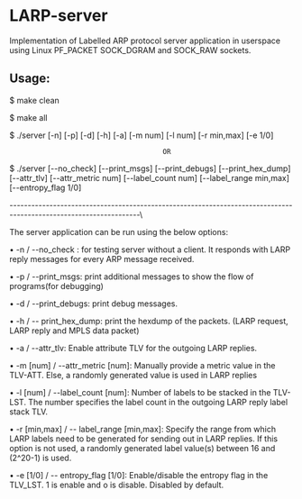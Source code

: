 # LARP-server
Implementation of Labelled ARP protocol server application in userspace using Linux PF_PACKET SOCK_DGRAM and SOCK_RAW sockets.

Usage:
------

$ make clean

$ make all

$ ./server [-n] [-p] [-d] [-h] [-a] [-m num] [-l num] [-r min,max] [-e 1/0]	

                                          OR

$ ./server [--no_check] [--print_msgs] [--print_debugs] [--print_hex_dump] [--attr_tlv] [--attr_metric num] [--label_count num] [--label_range min,max] [--entropy_flag 1/0]

\------------------------------------------------------------------------------------------------------------------\

The server application can be run using the below options:

•	-n / --no_check : for testing server without a client. It responds with LARP reply messages for every ARP message received.

•	-p / --print_msgs: print additional messages to show the flow of programs(for debugging)

•	-d / --print_debugs: print debug messages. 

•	-h / -- print_hex_dump: print the hexdump of the packets. (LARP request, LARP reply and MPLS data packet)

•	-a / --attr_tlv: Enable attribute TLV for the outgoing LARP replies.

•	-m [num] / --attr_metric [num]: Manually provide a metric value in the TLV-ATT. Else, a randomly generated value is used in LARP replies

•	-l [num] / --label_count [num]: Number of labels to be stacked in the TLV-LST. The number specifies the label count in the outgoing LARP reply label stack TLV.

•	-r [min,max] / -- label_range [min,max]: Specify the range from which LARP labels need to be generated for sending out in LARP replies. If this option is not used, a randomly generated label value(s) between 16 and (2^20-1) is used.

•	-e [1/0] / -- entropy_flag [1/0]: Enable/disable the entropy flag in the TLV_LST. 1 is enable and o is disable. Disabled by default.
